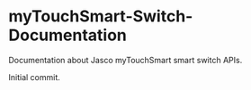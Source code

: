 # myTouchSmart-Switch-Documentation
Documentation about Jasco myTouchSmart smart switch APIs.

Initial commit.
